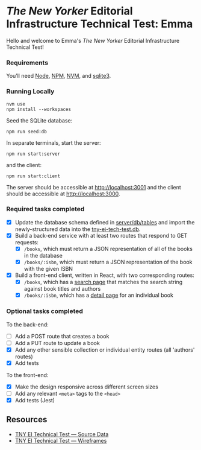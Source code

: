 # _The New Yorker_ Editorial Infrastructure Technical Test: Emma

Hello and welcome to Emma's _The New Yorker_ Editorial Infrastructure Technical Test!

### Requirements

You’ll need [Node](https://nodejs.org/en), [NPM](https://www.npmjs.com/), [NVM](https://github.com/nvm-sh/nvm/tree/master), and [sqlite3](https://www.sqlite.org/cli.html).

### Running Locally

```
nvm use
npm install --workspaces
```

Seed the SQLite database:

```
npm run seed:db
```

In separate terminals, start the server:

```
npm run start:server
```

and the client:

```
npm run start:client
```

The server should be accessible at [http://localhost:3001](http://localhost:3001) and the client should be accessible at [http://localhost:3000](http://localhost:3000).

### Required tasks completed

- [x] Update the database schema defined in [server/db/tables][sql] and import the newly-structured data into the [tny-ei-tech-test.db][db].
- [x] Build a back-end service with at least two routes that respond to GET requests:
  - [x] `/books`, which must return a JSON representation of all of the books in the database
  - [x] `/books/:isbn`, which must return a JSON representation of the book with the given ISBN
- [x] Build a front-end client, written in React, with two corresponding routes:
  - [x] `/books`, which has a [search page][search] that matches the search string against book titles and authors
  - [x] `/books/:isbn`, which has a [detail page][book-detail] for an individual book

### Optional tasks completed

To the back-end:

- [ ] Add a POST route that creates a book
- [ ] Add a PUT route to update a book
- [x] Add any other sensible collection or individual entity routes (all 'authors' routes)
- [x] Add tests

To the front-end:

- [x] Make the design responsive across different screen sizes
- [ ] Add any relevant `<meta>` tags to the `<head>`
- [x] Add tests (Jest)

## Resources

- [TNY EI Technical Test — Source Data][data]
- [TNY EI Technical Test — Wireframes][wireframes]

[data]: https://docs.google.com/spreadsheets/d/1ec2OSWYjXENyRd9JKilCrJfBzwGxHBJh9hP8d8paRRU/edit#gid=158941343 "TNY EI Technical Test — Source Data"
[sql]: server/db/tables/ "SQL Table Definitions"
[db]: server/db/data/tny-ei-tech-test.db "SQLite Database"
[wireframes]: https://www.figma.com/file/iBcDDEeTNOGHMnPCBhNSQi/TNY-EI-Technical-Test-%E2%80%94-Wireframes?type=design&node-id=2%3A723&mode=design&t=ZAgUCyAoE5wJAQWl-1 "Figma Wireframes"
[search]: https://www.figma.com/file/iBcDDEeTNOGHMnPCBhNSQi/TNY-EI-Technical-Test-%E2%80%94-Wireframes?type=design&node-id=7645-1446&mode=design "Figma Wireframes — Search Page"
[book-detail]: https://www.figma.com/file/iBcDDEeTNOGHMnPCBhNSQi/TNY-EI-Technical-Test-%E2%80%94-Wireframes?type=design&node-id=17-121&mode=design "Figma Wireframe — Detail Page"
